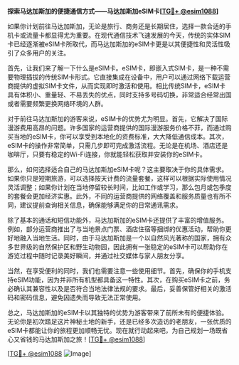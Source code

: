 **探索马达加斯加的便捷通信方式——马达加斯加eSIM卡[[TG💪+ @esim1088](https://t.me/s/esim1088)]**

如果你计划前往马达加斯加，无论是旅行、商务还是长期居住，选择一款合适的手机卡或流量卡都显得尤为重要。在现代通信技术飞速发展的今天，传统的实体SIM卡已经逐渐被eSIM卡所取代，而马达加斯加的eSIM卡更是以其便捷性和灵活性吸引了众多用户的关注。

首先，让我们来了解一下什么是eSIM卡。eSIM卡，即嵌入式SIM卡，是一种不需要物理插拔的传统SIM卡形式。它直接集成在设备中，用户可以通过网络下载运营商提供的虚拟SIM卡文件，从而实现即时激活和使用。相比传统SIM卡，eSIM卡具有体积小、重量轻、不易丢失的优点，同时支持多号码切换，非常适合经常出国或者需要频繁更换网络环境的人群。

对于前往马达加斯加的游客来说，eSIM卡的优势尤为明显。首先，它解决了国际漫游费用高昂的问题。许多国家的运营商提供的国际漫游服务价格不菲，而通过购买当地的eSIM卡，你可以享受到本地化的资费标准，大大降低通信成本。其次，eSIM卡的操作非常简单，只需几步即可完成激活流程。无论是在机场、酒店还是咖啡厅，只要有稳定的Wi-Fi连接，你就能轻松获取并安装你的eSIM卡。

那么，如何选择适合自己的马达加斯加eSIM卡呢？这主要取决于你的具体需求。如果你只是短期旅游，可以选择按天计费的流量套餐，这样可以根据实际使用情况灵活调整；如果你计划在当地停留较长时间，比如工作或学习，那么包月或包季度的套餐会更加经济实惠。此外，不同的运营商提供的网络覆盖和服务质量也有所不同，建议提前查询相关信息，确保能够满足你的日常通讯需求。

除了基本的通话和短信功能外，马达加斯加的eSIM卡还提供了丰富的增值服务。例如，部分运营商推出了与当地景点门票、酒店住宿等捆绑的优惠活动，帮助你更好地融入当地生活。同时，由于马达加斯加是一个以自然风光著称的国家，拥有众多世界级的自然保护区和野生动物园，因此拥有一张稳定的eSIM卡可以帮助你在游览过程中随时记录美好瞬间，并通过社交媒体与家人朋友分享。

当然，在享受便利的同时，我们也需要注意一些使用细节。首先，确保你的手机支持eSIM功能，因为并非所有机型都具备这一特性。其次，在购买eSIM卡之前，务必确认其兼容性以及是否符合当地法律法规的要求。最后，妥善保管好相关的激活码和密码信息，避免因遗失而导致无法正常使用。

总之，马达加斯加的eSIM卡以其独特的优势为游客带来了前所未有的便捷体验。无论你是初次踏足这片神秘土地的新手，还是已经多次造访的老朋友，一张优质的eSIM卡都能让你的旅程更加顺畅无忧。现在就行动起来吧，为自己规划一场既省心又省钱的马达加斯加之旅！[[TG💪+ @esim1088](https://t.me/s/esim1088)]

[[TG💪+ @esim1088](https://t.me/s/esim1088) ![Image](https://i.postimg.cc/4NQfJmqS/Snipaste-2025-05-13-00-14-12.png)]